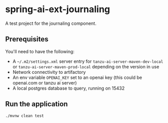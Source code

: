 # spring-ai-ext-journaling

A test project for the journaling component.

## Prerequisites

You'll need to have the following:

* A `~/.m2/settings.xml` server entry for `tanzu-ai-server-maven-dev-local` or `tanzu-ai-server-maven-prod-local` depending on the version in use
* Network connectivity to artifactory
* An env variable `OPENAI_KEY` set to an openai key (this could be openai.com or tanzu ai server)
* A local postgres database to query, running on 15432

## Run the application

`./mvnw clean test`
